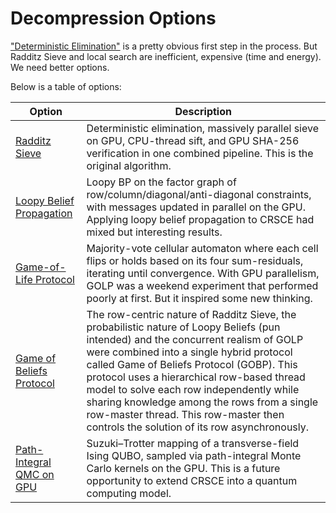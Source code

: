 Decompression Options
=====================

<p>
<a href="deterministic-elimination.md">"Deterministic Elimination"</a> is a pretty obvious first step in the process. 
But Radditz Sieve and local search are inefficient, expensive (time and energy). We need better options.
</p>

Below is a table of options:
<table>
  <thead>
    <tr>
      <th>Option</th>
      <th>Description</th>
    </tr>
  </thead>
  <tbody>
    <tr>
      <td><a href="Radditz-Sieve.md">Radditz Sieve</a></td>
      <td>
        Deterministic elimination, massively parallel sieve on GPU, CPU-thread sift, and GPU SHA-256 verification 
        in one combined pipeline.  This is the original algorithm.
      </td>
    </tr>
    <tr>
      <td><a href="./LoopyBp.md">Loopy Belief Propagation</a></td>
      <td>
        Loopy BP on the factor graph of row/column/diagonal/anti-diagonal constraints, with messages updated in 
        parallel on the GPU. Applying loopy belief propagation to CRSCE had mixed but interesting results.
      </td>
    </tr>
    <tr>
      <td><a href="game-of-life-protocol.md">Game-of-Life Protocol</a></td>
      <td>Majority-vote cellular automaton where each cell flips or holds based on its four sum-residuals, iterating 
          until convergence. With GPU parallelism, GOLP was a weekend experiment that performed poorly at first. But
          it inspired some new thinking.
      </td>
    </tr>
    <tr>
      <td><a href="game-of-beliefs-protocol.md">Game of Beliefs Protocol</a></td>
      <td>
        The row-centric nature of Radditz Sieve, the probabilistic nature of Loopy Beliefs (pun intended) and the
        concurrent realism of GOLP were combined into a single hybrid protocol called Game of Beliefs Protocol (GOBP).
        This protocol uses a hierarchical row-based thread model to solve each row independently while sharing 
        knowledge among the rows from a single row-master thread.  This row-master then controls the solution of its 
        row asynchronously.
      </td>
    </tr>
    <tr>
      <td><a href="Path-Integral-QMC-on-GPU.md">Path-Integral QMC on GPU</a></td>
      <td>
        Suzuki–Trotter mapping of a transverse-field Ising QUBO, sampled via path-integral Monte Carlo 
        kernels on the GPU. This is a future opportunity to extend CRSCE into a quantum computing model.
      </td>
    </tr>
</tbody>
</table>
